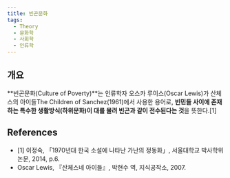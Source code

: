 ```yaml
---
title: 빈곤문화
tags:
  - Theory
  - 문화학
  - 사회학
  - 인류학
---
```


## 개요
**빈곤문화(Culture of Poverty)**는 인류학자 오스카 루이스(Oscar Lewis)가 산체스의 아이들The Children of Sanchez(1961)에서 사용한 용어로, **빈민들 사이에 존재하는 특수한 생활방식(하위문화)이 대를 물려 빈곤과 같이 전수된다는 것**을 뜻한다.[1]

## References
- [1] 이정숙, 「1970년대 한국 소설에 나타난 가난의 정동화」, 서울대학교 박사학위논문, 2014, p.6.
- Oscar Lewis, 『산체스네 아이들』, 박현수 역, 지식공작소, 2007.